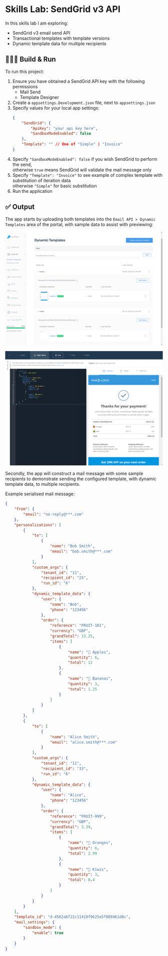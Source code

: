 # Skills Lab: SendGrid v3 API

In this skills lab I am exploring:
* SendGrid v3 email send API
* Transactional templates with template versions
* Dynamic template data for multiple recipients

## 🚧👷‍♂️ Build & Run

To run this project:
1. Ensure you have obtained a SendGrid API key with the following permissions
   * Mail Send
   * Template Designer
1. Create a `appsettings.Development.json` file, next to `appsettings.json`
1. Specify values for your local app settings:
    ```json
    {
        "SendGrid": {
            "ApiKey": "your api key here",
            "SandboxModeEnabled": false
        },
        "Template": "" // One of "Simple" | "Invoice"
    }
    ```
1. Specify `"SandboxModeEnabled": false` if you wish SendGrid to perform the send,    
otherwise `true` means SendGrid will validate the mail message only
1. Specify `"Template": "Invoice"` to see example of complex template with substitution of iteration data   
    otherwise `"Simple"` for basic substitution
1. Run the application

## ✅ Output

The app starts by uploading both templates into the `Email API > Dynamic Templates` area of the portal, with sample data to assist with previewing: 

![Dynamic Templates](./documentation-assets/dynamic-templates.png)

![Invoice Template](./documentation-assets/invoice-template-data.png)

Secondly, the app will construct a mail message with some sample recipients to demonstrate sending the configured template, with dynamic template data, to multiple recipients.

Example serialised mail message:
```json
{
    "from": {
        "email": "no-reply@***.com"
    },
    "personalizations": [
        {
            "to": [
                {
                    "name": "Bob Smith",
                    "email": "bob.smith@***.com"
                }
            ],
            "custom_args": {
                "tenant_id": "11",
                "recipient_id": "25",
                "run_id": "6"
            },
            "dynamic_template_data": {
                "user": {
                    "name": "Bob",
                    "phone": "123456"
                },
                "order": {
                    "reference": "FRUIT-101",
                    "currency": "GBP",
                    "grandTotal": 13.25,
                    "items": [
                        {
                            "name": "🍎 Apples",
                            "quantity": 6,
                            "total": 12
                        },
                        {
                            "name": "🍌 Bananas",
                            "quantity": 3,
                            "total": 1.25
                        }
                    ]
                }
            }
        },
        {
            "to": [
                {
                    "name": "Alice Smith",
                    "email": "alice.smith@***.com"
                }
            ],
            "custom_args": {
                "tenant_id": "11",
                "recipient_id": "33",
                "run_id": "6"
            },
            "dynamic_template_data": {
                "user": {
                    "name": "Alice",
                    "phone": "123456"
                },
                "order": {
                    "reference": "FRUIT-999",
                    "currency": "GBP",
                    "grandTotal": 3.39,
                    "items": [
                        {
                            "name": "🍊 Oranges",
                            "quantity": 6,
                            "total": 2.99
                        },
                        {
                            "name": "🥝 Kiwis",
                            "quantity": 3,
                            "total": 0.4
                        }
                    ]
                }
            }
        }
    ],
    "template_id": "d-4562a6f22c11410f9625e5f008461d0c",
    "mail_settings": {
        "sandbox_mode": {
            "enable": true
        }
    }
}
```